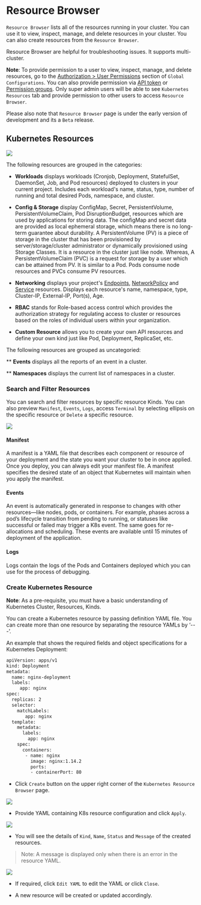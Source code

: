 # Resource Browser

`Resource Browser` lists all of the resources running in your cluster. You can use it to view, inspect, manage, and delete resources in your cluster. You can also create resources from the `Resource Browser`.

Resource Browser are helpful for troubleshooting issues. It supports multi-cluster.

**Note**: To provide permission to a user to view, inspect, manage, and delete resources, go to the [Authorization > User Permissions](./global-configurations/authorization/user-access.md) section of `Global Configurations`. You can also provide permission via [API token](./global-configurations/authorization/api-tokens.md) or [Permission groups](./global-configurations/authorization/permission-groups.md). Only super admin users will be able to see `Kubernetes Resources` tab and provide permission to other users to access `Resource Browser`.

Please also note that `Resource Browser` page is under the early version of development and its a `Beta` release.

## Kubernetes Resources 

![](https://devtron-public-asset.s3.us-east-2.amazonaws.com/images/kubernetes-resource-browser/kubernetes-resource-browser-latest.jpg)

The following resources are grouped in the categories:

* **Workloads** displays workloads (Cronjob, Deployment, StatefulSet, DaemonSet, Job, and Pod resources) deployed to clusters in your current project. Includes each workload's name, status, type, number of running and total desired Pods, namespace, and cluster.

* **Config & Storage** display ConfigMap, Secret, PersistentVolume, PersistentVolumeClaim, Pod DisruptionBudget, resources which are used by applications for storing data. The configMap and secret data are provided as local ephemeral storage, which means there is no long-term guarantee about durability. A PersistentVolume (PV) is a piece of storage in the cluster that has been provisioned by server/storage/cluster administrator or dynamically provisioned using Storage Classes. It is a resource in the cluster just like node. Whereas, A PersistentVolumeClaim (PVC) is a request for storage by a user which can be attained from PV. It is similar to a Pod. Pods consume node resources and PVCs consume PV resources.


* **Networking** displays your project's [Endpoints](https://kubernetes.io/docs/concepts/services-networking/endpoint-slices/), [NetworkPolicy](https://kubernetes.io/docs/concepts/services-networking/network-policies/) and [Service](https://kubernetes.io/docs/concepts/services-networking/service/) resources. Displays each resource's name, namespace, type, Cluster-IP, External-IP, Port(s), Age.

* **RBAC** stands for Role-based access control which provides the authorization strategy for regulating access to cluster or resources based on the roles of individual users within your organization.

* **Custom Resource** allows you to create your own API resources and define your own kind just like Pod, Deployment, ReplicaSet, etc. 


The following resources are grouped as uncategoried:

** **Events** displays all the reports of an event in a cluster.

** **Namespaces** displays the current list of namespaces in a cluster.

### Search and Filter Resources

You can search and filter resources by specific resource Kinds. You can also preview `Manifest`, `Events`, `Logs`, access `Terminal` by selecting ellipsis on the specific resource or `Delete` a specific resource.

![](https://devtron-public-asset.s3.us-east-2.amazonaws.com/images/kubernetes-resource-browser/select-resource.jpg)

#### Manifest


A manifest is a YAML file that describes each component or resource of your deployment and the state you want your cluster to be in once applied. Once you deploy, you can always edit your manifest file. A manifest specifies the desired state of an object that Kubernetes will maintain when you apply the manifest.

#### Events

An event is automatically generated in response to changes with other resources—like nodes, pods, or containers. For example, phases across a pod’s lifecycle transition from pending to running, or statuses like successful or failed may trigger a K8s event. The same goes for re-allocations and scheduling. These events are available until 15 minutes of deployment of the application.

#### Logs

Logs contain the logs of the Pods and Containers deployed which you can use for the process of debugging.


### Create Kubernetes Resource

**Note**: As a pre-requisite, you must have a basic understanding of Kubernetes Cluster, Resources, Kinds.

You can create a Kubernetes resource by passing definition YAML file. You can create more than one resource by separating the resource YAMLs by ‘---’.

An example that shows the required fields and object specifications for a Kubernetes Deployment:

```bash
apiVersion: apps/v1
kind: Deployment
metadata:
  name: nginx-deployment
  labels:
     app: nginx
spec:
  replicas: 2
  selector:
    matchLabels:
       app: nginx
  template:
    metadata:
      labels:
        app: nginx
    spec:
      containers:
       - name: nginx
         image: nginx:1.14.2
         ports:
         - containerPort: 80
```

* Click `Create` button on the upper right corner of the `Kubernetes Resource Browser` page.

![](https://devtron-public-asset.s3.us-east-2.amazonaws.com/images/kubernetes-resource-browser/create-resource.jpg)

* Provide YAML containing K8s resource configuration and click `Apply`.

![](https://devtron-public-asset.s3.us-east-2.amazonaws.com/images/kubernetes-resource-browser/create-kubernetes-resource-latest.jpg)

* You will see the details of `Kind`, `Name`, `Status` and `Message` of the created resources.

>Note: A message is displayed only when there is an error in the resource YAML.

![](https://devtron-public-asset.s3.us-east-2.amazonaws.com/images/kubernetes-resource-browser/edit-yaml.jpg)


* If required, click `Edit YAML` to edit the YAML or click `Close`.

* A new resource will be created or updated accordingly.





